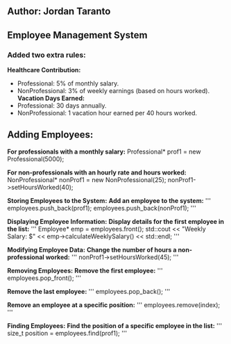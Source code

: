 ## Author: Jordan Taranto
## Employee Management System

### Added two extra rules: 
**Healthcare Contribution:**
- Professional: 5% of monthly salary.
- NonProfessional: 3% of weekly earnings (based on hours worked).
**Vacation Days Earned:**
- Professional: 30 days annually.
- NonProfessional: 1 vacation hour earned per 40 hours worked.

## **Adding Employees:**
**For professionals with a monthly salary:**
    Professional* prof1 = new Professional(5000);

**For non-professionals with an hourly rate and hours worked:**
    NonProfessional* nonProf1 = new NonProfessional(25);
    nonProf1->setHoursWorked(40);


**Storing Employees to the System:**
**Add an employee to the system:**
'''
employees.push_back(prof1);
employees.push_back(nonProf1);
'''

**Displaying Employee Information:**
**Display details for the first employee in the list:**
'''
Employee* emp = employees.front();
std::cout << "Weekly Salary: $" << emp->calculateWeeklySalary() << std::endl;
'''

**Modifying Employee Data:**
**Change the number of hours a non-professional worked:**
'''
nonProf1->setHoursWorked(45);
'''

**Removing Employees:**
**Remove the first employee:**
'''
employees.pop_front();
'''

**Remove the last employee:**
'''
employees.pop_back();
'''

**Remove an employee at a specific position:**
'''
employees.remove(index);
'''

**Finding Employees:**
**Find the position of a specific employee in the list:**
'''
size_t position = employees.find(prof1);
'''
